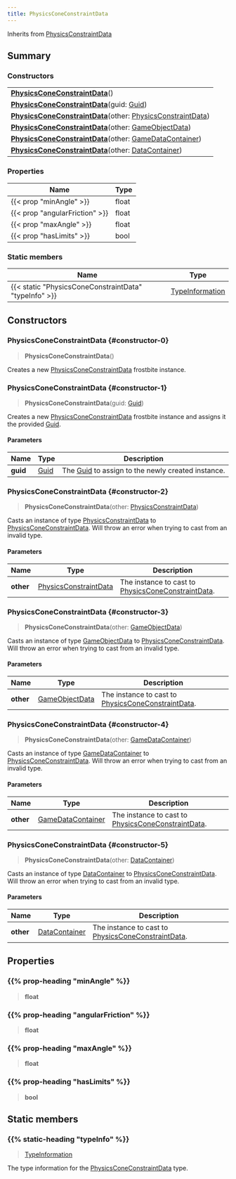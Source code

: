 ```yaml
---
title: PhysicsConeConstraintData
---
```


Inherits from 
[PhysicsConstraintData](/vext/ref/fb/physicsconstraintdata)

## Summary
### Constructors
| |
| ----------- |
| **[PhysicsConeConstraintData](#constructor-0)**() |
| **[PhysicsConeConstraintData](#constructor-1)**(guid: [Guid](/vext/ref/shared/class/guid)) |
| **[PhysicsConeConstraintData](#constructor-2)**(other: [PhysicsConstraintData](/vext/ref/fb/physicsconstraintdata)) |
| **[PhysicsConeConstraintData](#constructor-3)**(other: [GameObjectData](/vext/ref/fb/gameobjectdata)) |
| **[PhysicsConeConstraintData](#constructor-4)**(other: [GameDataContainer](/vext/ref/fb/gamedatacontainer)) |
| **[PhysicsConeConstraintData](#constructor-5)**(other: [DataContainer](/vext/ref/shared/class/datacontainer)) |

### Properties
| Name | Type |
| ---- | ---- |
| {{< prop "minAngle" >}} | float |
| {{< prop "angularFriction" >}} | float |
| {{< prop "maxAngle" >}} | float |
| {{< prop "hasLimits" >}} | bool |

### Static members
| Name | Type |
| ---- | ---- |
| {{< static "PhysicsConeConstraintData" "typeInfo" >}} | [TypeInformation](/vext/ref/shared/class/typeinformation) |

## Constructors
### PhysicsConeConstraintData {#constructor-0}
> **PhysicsConeConstraintData**()

Creates a new [PhysicsConeConstraintData](/vext/ref/fb/physicsconeconstraintdata) frostbite instance.

### PhysicsConeConstraintData {#constructor-1}
> **PhysicsConeConstraintData**(guid: [Guid](/vext/ref/shared/class/guid))

Creates a new [PhysicsConeConstraintData](/vext/ref/fb/physicsconeconstraintdata) frostbite instance and assigns it the provided [Guid](/vext/ref/shared/class/guid).

#### Parameters
| Name | Type | Description |
| ---- | ---- | ----------- |
| **guid** | [Guid](/vext/ref/shared/class/guid) | The [Guid](/vext/ref/shared/class/guid) to assign to the newly created instance. |

### PhysicsConeConstraintData {#constructor-2}
> **PhysicsConeConstraintData**(other: [PhysicsConstraintData](/vext/ref/fb/physicsconstraintdata))

Casts an instance of type [PhysicsConstraintData](/vext/ref/fb/physicsconstraintdata) to [PhysicsConeConstraintData](/vext/ref/fb/physicsconeconstraintdata). Will throw an error when trying to cast from an invalid type.

#### Parameters
| Name | Type | Description |
| ---- | ---- | ----------- |
| **other** | [PhysicsConstraintData](/vext/ref/fb/physicsconstraintdata) | The instance to cast to [PhysicsConeConstraintData](/vext/ref/fb/physicsconeconstraintdata). |

### PhysicsConeConstraintData {#constructor-3}
> **PhysicsConeConstraintData**(other: [GameObjectData](/vext/ref/fb/gameobjectdata))

Casts an instance of type [GameObjectData](/vext/ref/fb/gameobjectdata) to [PhysicsConeConstraintData](/vext/ref/fb/physicsconeconstraintdata). Will throw an error when trying to cast from an invalid type.

#### Parameters
| Name | Type | Description |
| ---- | ---- | ----------- |
| **other** | [GameObjectData](/vext/ref/fb/gameobjectdata) | The instance to cast to [PhysicsConeConstraintData](/vext/ref/fb/physicsconeconstraintdata). |

### PhysicsConeConstraintData {#constructor-4}
> **PhysicsConeConstraintData**(other: [GameDataContainer](/vext/ref/fb/gamedatacontainer))

Casts an instance of type [GameDataContainer](/vext/ref/fb/gamedatacontainer) to [PhysicsConeConstraintData](/vext/ref/fb/physicsconeconstraintdata). Will throw an error when trying to cast from an invalid type.

#### Parameters
| Name | Type | Description |
| ---- | ---- | ----------- |
| **other** | [GameDataContainer](/vext/ref/fb/gamedatacontainer) | The instance to cast to [PhysicsConeConstraintData](/vext/ref/fb/physicsconeconstraintdata). |

### PhysicsConeConstraintData {#constructor-5}
> **PhysicsConeConstraintData**(other: [DataContainer](/vext/ref/shared/class/datacontainer))

Casts an instance of type [DataContainer](/vext/ref/shared/class/datacontainer) to [PhysicsConeConstraintData](/vext/ref/fb/physicsconeconstraintdata). Will throw an error when trying to cast from an invalid type.

#### Parameters
| Name | Type | Description |
| ---- | ---- | ----------- |
| **other** | [DataContainer](/vext/ref/shared/class/datacontainer) | The instance to cast to [PhysicsConeConstraintData](/vext/ref/fb/physicsconeconstraintdata). |

## Properties
### {{% prop-heading "minAngle" %}}
> **float**

### {{% prop-heading "angularFriction" %}}
> **float**

### {{% prop-heading "maxAngle" %}}
> **float**

### {{% prop-heading "hasLimits" %}}
> **bool**

## Static members
### {{% static-heading "typeInfo" %}}
> [TypeInformation](/vext/ref/shared/class/typeinformation)

The type information for the [PhysicsConeConstraintData](/vext/ref/fb/physicsconeconstraintdata) type.

